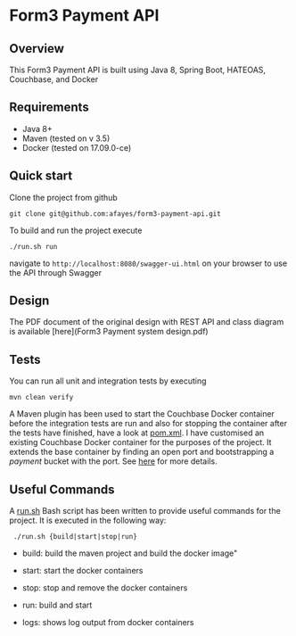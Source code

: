 # Form3 Payment API

## Overview
This Form3 Payment API is built using Java 8, Spring Boot, HATEOAS, Couchbase, and Docker

## Requirements
- Java 8+
- Maven (tested on v 3.5)
- Docker (tested on 17.09.0-ce)

## Quick start
Clone the project from github
```
git clone git@github.com:afayes/form3-payment-api.git
```
To build and run the project execute
```
./run.sh run
```

navigate to ```http://localhost:8080/swagger-ui.html``` on your browser to use the API through Swagger

## Design
The PDF document of the original design with REST API and class diagram is available [here](Form3 Payment system design.pdf)

## Tests
You can run all unit and integration tests by executing
```
mvn clean verify
```
A Maven plugin has been used to start the Couchbase Docker container before the integration tests are run and also for stopping the container after the tests have finished, have a look at [pom.xml](pom.xml). I have customised an
existing Couchbase Docker container for the purposes of the project. It extends the base container by finding an open port and bootstrapping a _payment_ bucket with the port. See [here](resources/couchbase-server-docker) for more details.

## Useful Commands
A [run.sh](run.sh) Bash script has been written to provide useful commands for the project. It is executed in the following way:

``` ./run.sh {build|start|stop|run}```

- build: build the maven project and build the docker image"

- start: start the docker containers

- stop: stop and remove the docker containers

- run: build and start

- logs: shows log output from docker containers


